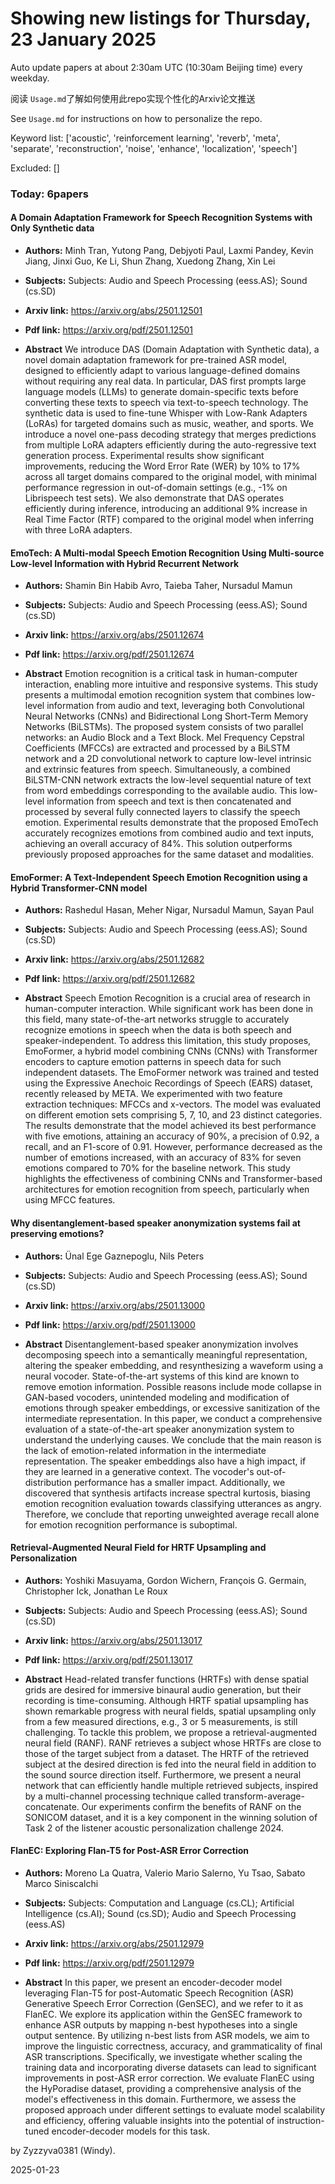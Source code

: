 # Showing new listings for Thursday, 23 January 2025
Auto update papers at about 2:30am UTC (10:30am Beijing time) every weekday.


阅读 `Usage.md`了解如何使用此repo实现个性化的Arxiv论文推送

See `Usage.md` for instructions on how to personalize the repo. 


Keyword list: ['acoustic', 'reinforcement learning', 'reverb', 'meta', 'separate', 'reconstruction', 'noise', 'enhance', 'localization', 'speech']


Excluded: []


### Today: 6papers 
#### A Domain Adaptation Framework for Speech Recognition Systems with Only Synthetic data
 - **Authors:** Minh Tran, Yutong Pang, Debjyoti Paul, Laxmi Pandey, Kevin Jiang, Jinxi Guo, Ke Li, Shun Zhang, Xuedong Zhang, Xin Lei
 - **Subjects:** Subjects:
Audio and Speech Processing (eess.AS); Sound (cs.SD)
 - **Arxiv link:** https://arxiv.org/abs/2501.12501

 - **Pdf link:** https://arxiv.org/pdf/2501.12501

 - **Abstract**
 We introduce DAS (Domain Adaptation with Synthetic data), a novel domain adaptation framework for pre-trained ASR model, designed to efficiently adapt to various language-defined domains without requiring any real data. In particular, DAS first prompts large language models (LLMs) to generate domain-specific texts before converting these texts to speech via text-to-speech technology. The synthetic data is used to fine-tune Whisper with Low-Rank Adapters (LoRAs) for targeted domains such as music, weather, and sports. We introduce a novel one-pass decoding strategy that merges predictions from multiple LoRA adapters efficiently during the auto-regressive text generation process. Experimental results show significant improvements, reducing the Word Error Rate (WER) by 10% to 17% across all target domains compared to the original model, with minimal performance regression in out-of-domain settings (e.g., -1% on Librispeech test sets). We also demonstrate that DAS operates efficiently during inference, introducing an additional 9% increase in Real Time Factor (RTF) compared to the original model when inferring with three LoRA adapters.
#### EmoTech: A Multi-modal Speech Emotion Recognition Using Multi-source Low-level Information with Hybrid Recurrent Network
 - **Authors:** Shamin Bin Habib Avro, Taieba Taher, Nursadul Mamun
 - **Subjects:** Subjects:
Audio and Speech Processing (eess.AS); Sound (cs.SD)
 - **Arxiv link:** https://arxiv.org/abs/2501.12674

 - **Pdf link:** https://arxiv.org/pdf/2501.12674

 - **Abstract**
 Emotion recognition is a critical task in human-computer interaction, enabling more intuitive and responsive systems. This study presents a multimodal emotion recognition system that combines low-level information from audio and text, leveraging both Convolutional Neural Networks (CNNs) and Bidirectional Long Short-Term Memory Networks (BiLSTMs). The proposed system consists of two parallel networks: an Audio Block and a Text Block. Mel Frequency Cepstral Coefficients (MFCCs) are extracted and processed by a BiLSTM network and a 2D convolutional network to capture low-level intrinsic and extrinsic features from speech. Simultaneously, a combined BiLSTM-CNN network extracts the low-level sequential nature of text from word embeddings corresponding to the available audio. This low-level information from speech and text is then concatenated and processed by several fully connected layers to classify the speech emotion. Experimental results demonstrate that the proposed EmoTech accurately recognizes emotions from combined audio and text inputs, achieving an overall accuracy of 84%. This solution outperforms previously proposed approaches for the same dataset and modalities.
#### EmoFormer: A Text-Independent Speech Emotion Recognition using a Hybrid Transformer-CNN model
 - **Authors:** Rashedul Hasan, Meher Nigar, Nursadul Mamun, Sayan Paul
 - **Subjects:** Subjects:
Audio and Speech Processing (eess.AS); Sound (cs.SD)
 - **Arxiv link:** https://arxiv.org/abs/2501.12682

 - **Pdf link:** https://arxiv.org/pdf/2501.12682

 - **Abstract**
 Speech Emotion Recognition is a crucial area of research in human-computer interaction. While significant work has been done in this field, many state-of-the-art networks struggle to accurately recognize emotions in speech when the data is both speech and speaker-independent. To address this limitation, this study proposes, EmoFormer, a hybrid model combining CNNs (CNNs) with Transformer encoders to capture emotion patterns in speech data for such independent datasets. The EmoFormer network was trained and tested using the Expressive Anechoic Recordings of Speech (EARS) dataset, recently released by META. We experimented with two feature extraction techniques: MFCCs and x-vectors. The model was evaluated on different emotion sets comprising 5, 7, 10, and 23 distinct categories. The results demonstrate that the model achieved its best performance with five emotions, attaining an accuracy of 90%, a precision of 0.92, a recall, and an F1-score of 0.91. However, performance decreased as the number of emotions increased, with an accuracy of 83% for seven emotions compared to 70% for the baseline network. This study highlights the effectiveness of combining CNNs and Transformer-based architectures for emotion recognition from speech, particularly when using MFCC features.
#### Why disentanglement-based speaker anonymization systems fail at preserving emotions?
 - **Authors:** Ünal Ege Gaznepoglu, Nils Peters
 - **Subjects:** Subjects:
Audio and Speech Processing (eess.AS); Sound (cs.SD)
 - **Arxiv link:** https://arxiv.org/abs/2501.13000

 - **Pdf link:** https://arxiv.org/pdf/2501.13000

 - **Abstract**
 Disentanglement-based speaker anonymization involves decomposing speech into a semantically meaningful representation, altering the speaker embedding, and resynthesizing a waveform using a neural vocoder. State-of-the-art systems of this kind are known to remove emotion information. Possible reasons include mode collapse in GAN-based vocoders, unintended modeling and modification of emotions through speaker embeddings, or excessive sanitization of the intermediate representation. In this paper, we conduct a comprehensive evaluation of a state-of-the-art speaker anonymization system to understand the underlying causes. We conclude that the main reason is the lack of emotion-related information in the intermediate representation. The speaker embeddings also have a high impact, if they are learned in a generative context. The vocoder's out-of-distribution performance has a smaller impact. Additionally, we discovered that synthesis artifacts increase spectral kurtosis, biasing emotion recognition evaluation towards classifying utterances as angry. Therefore, we conclude that reporting unweighted average recall alone for emotion recognition performance is suboptimal.
#### Retrieval-Augmented Neural Field for HRTF Upsampling and Personalization
 - **Authors:** Yoshiki Masuyama, Gordon Wichern, François G. Germain, Christopher Ick, Jonathan Le Roux
 - **Subjects:** Subjects:
Audio and Speech Processing (eess.AS); Sound (cs.SD)
 - **Arxiv link:** https://arxiv.org/abs/2501.13017

 - **Pdf link:** https://arxiv.org/pdf/2501.13017

 - **Abstract**
 Head-related transfer functions (HRTFs) with dense spatial grids are desired for immersive binaural audio generation, but their recording is time-consuming. Although HRTF spatial upsampling has shown remarkable progress with neural fields, spatial upsampling only from a few measured directions, e.g., 3 or 5 measurements, is still challenging. To tackle this problem, we propose a retrieval-augmented neural field (RANF). RANF retrieves a subject whose HRTFs are close to those of the target subject from a dataset. The HRTF of the retrieved subject at the desired direction is fed into the neural field in addition to the sound source direction itself. Furthermore, we present a neural network that can efficiently handle multiple retrieved subjects, inspired by a multi-channel processing technique called transform-average-concatenate. Our experiments confirm the benefits of RANF on the SONICOM dataset, and it is a key component in the winning solution of Task 2 of the listener acoustic personalization challenge 2024.
#### FlanEC: Exploring Flan-T5 for Post-ASR Error Correction
 - **Authors:** Moreno La Quatra, Valerio Mario Salerno, Yu Tsao, Sabato Marco Siniscalchi
 - **Subjects:** Subjects:
Computation and Language (cs.CL); Artificial Intelligence (cs.AI); Sound (cs.SD); Audio and Speech Processing (eess.AS)
 - **Arxiv link:** https://arxiv.org/abs/2501.12979

 - **Pdf link:** https://arxiv.org/pdf/2501.12979

 - **Abstract**
 In this paper, we present an encoder-decoder model leveraging Flan-T5 for post-Automatic Speech Recognition (ASR) Generative Speech Error Correction (GenSEC), and we refer to it as FlanEC. We explore its application within the GenSEC framework to enhance ASR outputs by mapping n-best hypotheses into a single output sentence. By utilizing n-best lists from ASR models, we aim to improve the linguistic correctness, accuracy, and grammaticality of final ASR transcriptions. Specifically, we investigate whether scaling the training data and incorporating diverse datasets can lead to significant improvements in post-ASR error correction. We evaluate FlanEC using the HyPoradise dataset, providing a comprehensive analysis of the model's effectiveness in this domain. Furthermore, we assess the proposed approach under different settings to evaluate model scalability and efficiency, offering valuable insights into the potential of instruction-tuned encoder-decoder models for this task.


by Zyzzyva0381 (Windy). 


2025-01-23

